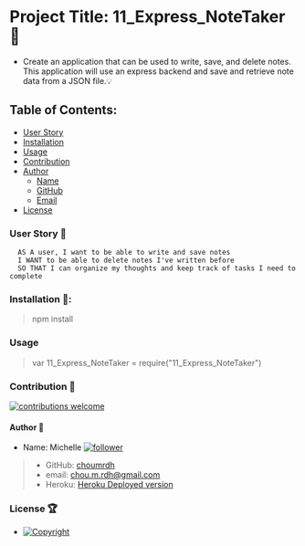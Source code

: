 # Project Title: 11_Express_NoteTaker :raised_hands:
  - Create an application that can be used to write, save, and delete notes. This application will use an express backend and save and retrieve note data from a JSON file.:bulb: 

  ## Table of Contents:
  - [User Story](#user-story-speech_balloon)
  - [Installation](#installation-floppy_disk)
  - [Usage](#usage)
  - [Contribution](#contribution-handshake)
  - [Author](#author-bust_in_silhouette)
    - [Name](#author-bust_in_silhouette)
    - [GitHub](#author-bust_in_silhouette)
    - [Email](#author-bust_in_silhouette)
  - [License](#license-trophy)
  
  ### User Story :speech_balloon:
  ```
    AS A user, I want to be able to write and save notes
    I WANT to be able to delete notes I've written before
    SO THAT I can organize my thoughts and keep track of tasks I need to complete
  ```
  ###  Installation :floppy_disk::
  > npm install 
   
  ### Usage

   > var 11_Express_NoteTaker = require("11_Express_NoteTaker")
  

 ### Contribution :handshake: 
 
 [![contributions welcome](https://img.shields.io/badge/contributions-welcome-brightgreen.svg?style=flat)](https://github.com/choumrdh/11_Express_NoteTaker/issues)
  
  
  #### 	Author :bust_in_silhouette:
   - Name: Michelle [![follower](https://img.shields.io/github/followers/choumrdh?label=follower&style=social)](https://github.com/choumrdh?tab=followers)
  
  > - GitHub: [choumrdh](https://github.com/choumrdh)
  > - email: chou.m.rdh@gmail.com
  > - Heroku: [Heroku Deployed version](https://cryptic-plateau-10577.herokuapp.com/)
  
 ### License :trophy:
   - [![Copyright](https://img.shields.io/badge/Copyright-Michelle-blue)](https://github.com/choumrdh)
